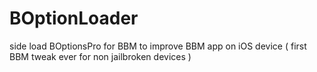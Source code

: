 # BOptionLoader
side load BOptionsPro for BBM to improve BBM app on iOS device ( first BBM tweak ever for non jailbroken devices )
